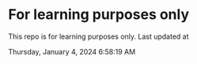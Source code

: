 # For learning purposes only
This repo is for learning purposes only.
Last updated at

Thursday, January 4, 2024 6:58:19 AM

